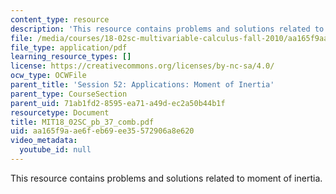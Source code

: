 ```yaml
---
content_type: resource
description: 'This resource contains problems and solutions related to moment of inertia. '
file: /media/courses/18-02sc-multivariable-calculus-fall-2010/aa165f9aae6feb69ee35572906a8e620_MIT18_02SC_pb_37_comb.pdf
file_type: application/pdf
learning_resource_types: []
license: https://creativecommons.org/licenses/by-nc-sa/4.0/
ocw_type: OCWFile
parent_title: 'Session 52: Applications: Moment of Inertia'
parent_type: CourseSection
parent_uid: 71ab1fd2-8595-ea71-a49d-ec2a50b44b1f
resourcetype: Document
title: MIT18_02SC_pb_37_comb.pdf
uid: aa165f9a-ae6f-eb69-ee35-572906a8e620
video_metadata:
  youtube_id: null
---
```

This resource contains problems and solutions related to moment of inertia. 